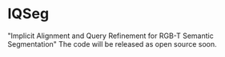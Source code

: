 # IQSeg
"Implicit Alignment and Query Refinement for RGB-T Semantic Segmentation"
The code will be released as open source soon.
